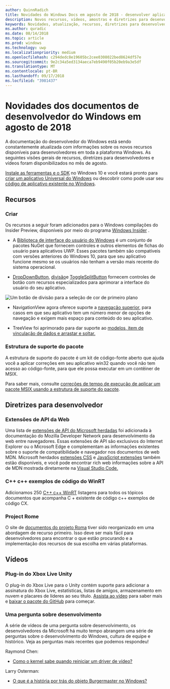 ```yaml
---
author: QuinnRadich
title: Novidades do Windows Docs em agosto de 2018 - desenvolver aplicativos UWP
description: Novos recursos, vídeos, amostras e diretrizes para desenvolvedores têm foram adicionados à documentação do desenvolvedor do Windows 10 referente a agosto de 2018.
keywords: Novidades, atualização, recursos, diretrizes para desenvolvedores, Windows 10, agosto
ms.author: quradic
ms.date: 08/14/2018
ms.topic: article
ms.prod: windows
ms.technology: uwp
ms.localizationpriority: medium
ms.openlocfilehash: c294dedc8e19605bc2cee0308022bed8624df57e
ms.sourcegitcommit: 9e2c34a5ed3134aeca7eb9490f05b20eb9a3e5df
ms.translationtype: MT
ms.contentlocale: pt-BR
ms.lasthandoff: 09/17/2018
ms.locfileid: "3981437"
---
```

# <a name="whats-new-in-the-windows-developer-docs-in-august-2018"></a>Novidades dos documentos de desenvolvedor do Windows em agosto de 2018

A documentação do desenvolvedor do Windows está sendo constantemente atualizada com informações sobre os novos recursos disponíveis para desenvolvedores em toda a plataforma Windows. As seguintes visões gerais de recursos, diretrizes para desenvolvedores e vídeos foram disponibilizados no mês de agosto.

[Instale as ferramentas e o SDK](http://go.microsoft.com/fwlink/?LinkId=821431) no Windows 10 e você estará pronto para [criar um aplicativo Universal do Windows](../get-started/create-uwp-apps.md) ou descobrir como pode usar seu [código de aplicativo existente no Windows](../porting/index.md).

## <a name="features"></a>Recursos

### <a name="design"></a>Criar

Os recursos a seguir foram adicionados para o Windows compilações do Insider Preview, disponíveis por meio do programa [Windows Insider](https://insider.windows.com/) .

* A [Biblioteca de interface do usuário do Windows](https://aka.ms/winui-docs) é um conjunto de pacotes NuGet que fornecem controles e outros elementos de fichas do usuário para aplicativos UWP. Esses pacotes também são compatíveis com versões anteriores do Windows 10, para que seu aplicativo funcione mesmo se os usuários não tenham a versão mais recente do sistema operacional.

* [DropDownButton](../design/controls-and-patterns/buttons.md#create-a-drop-down-button), [divisão](../design/controls-and-patterns/buttons.md#create-a-split-button)e [ToggleSplitButton](../design/controls-and-patterns/buttons.md#create-a-toggle-split-button) fornecem controles de botão com recursos especializados para aprimorar a interface do usuário do seu aplicativo.

![Um botão de divisão para a seleção de cor de primeiro plano](../design/controls-and-patterns/images/split-button-rtb.png)

* NavigationView agora oferece suporte a [navegação superior](../design/controls-and-patterns/navigationview.md), para casos em que seu aplicativo tem um número menor de opções de navegação e exigem mais espaço para conteúdo do seu aplicativo.

* TreeView foi aprimorado para dar suporte ao [modelos, item de vinculação de dados e arrastar e soltar.](../design/controls-and-patterns/tree-view.md)

### <a name="package-support-framework"></a>Estrutura de suporte do pacote

A estrutura de suporte do pacote é um kit de código-fonte aberto que ajuda você a aplicar correções em seu aplicativo win32 quando você não tem acesso ao código-fonte, para que ele possa executar em um contêiner de MSIX.

Para saber mais, consulte [correções de tempo de execução de aplicar um pacote MSIX usando a estrutura de suporte do pacote](../porting/package-support-framework.md).

## <a name="developer-guidance"></a>Diretrizes para desenvolvedor

### <a name="web-api-extensions"></a>Extensões de API da Web

Uma lista de [extensões de API do Microsoft herdadas](https://developer.mozilla.org/docs/Web/API/Microsoft_API_extensions) foi adicionada à documentação do Mozilla Developer Network para desenvolvimento da web entre navegadores. Essas extensões de API são exclusivos do Internet Explorer ou o Microsoft Edge e complementam as informações existentes sobre o suporte de compatibilidade e navegador nos documentos de web MDN. Microsoft herdados [extensões CSS](https://developer.mozilla.org/docs/Web/CSS/Microsoft_Extensions) e [JavaScript extensões](https://developer.mozilla.org/docs/Web/JavaScript/Microsoft_JavaScript_extensions) também estão disponíveis, e você pode encontrar rich web informações sobre a API de MDN mostrada diretamente na [Visual Studio Code.](https://code.visualstudio.com/updates/v1_25#_new-css-pseudo-selectors-and-pseudo-elements-from-mdn)

### <a name="cwinrt-code-examples"></a>C++ c++ exemplos de código do WinRT

Adicionamos 250 [C++ c++ WinRT](../cpp-and-winrt-apis/index.md) listagens para todos os tópicos documentos que acompanha C + existente de código c++ exemplos de código CX.

### <a name="project-rome"></a>Project Rome

O site de [documentos do projeto Roma](https://docs.microsoft.com/windows/project-rome/) tiver sido reorganizado em uma abordagem de recurso primeiro. Isso deve ser mais fácil para desenvolvedores para encontrar o que estão procurando e a implementação dos recursos de sua escolha em várias plataformas.

## <a name="videos"></a>Vídeos

### <a name="xbox-live-unity-plugin"></a>Plug-in do Xbox Live Unity

O plug-in do Xbox Live para o Unity contém suporte para adicionar a assinatura do Xbox Live, estatísticas, listas de amigos, armazenamento em nuvem e placares de líderes ao seu título. [Assista ao vídeo](https://youtu.be/fVQZ-YgwNpY) para saber mais e [baixar o pacote do GitHub](https://aka.ms/UnityPlugin) para começar.

### <a name="one-dev-question"></a>Uma pergunta sobre desenvolvimento

A série de vídeos de uma pergunta sobre desenvolvimento, os desenvolvedores da Microsoft há muito tempo abrangem uma série de perguntas sobre o desenvolvimento do Windows, cultura de equipe e histórico. Veja as perguntas mais recentes que podemos respondeu!

Raymond Chen:

* [Como o kernel sabe quando reiniciar um driver de vídeo?](https://youtu.be/3SNAdyO1l5c)

Larry Osterman:

* [O que é a história por trás do objeto Burgermaster no Windows?](https://youtu.be/0TDSbyAIvX0)
